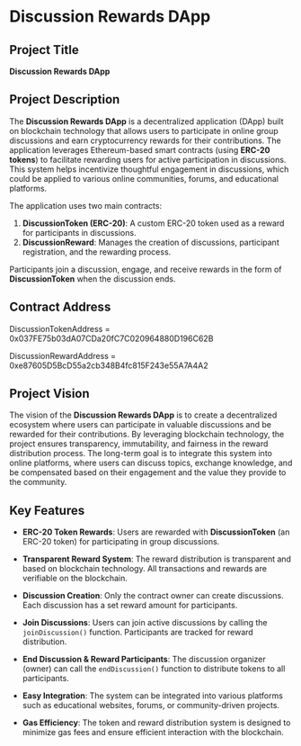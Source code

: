 # Discussion Rewards DApp

## Project Title

**Discussion Rewards DApp**

## Project Description

The **Discussion Rewards DApp** is a decentralized application (DApp) built on blockchain technology that allows users to participate in online group discussions and earn cryptocurrency rewards for their contributions. The application leverages Ethereum-based smart contracts (using **ERC-20 tokens**) to facilitate rewarding users for active participation in discussions. This system helps incentivize thoughtful engagement in discussions, which could be applied to various online communities, forums, and educational platforms.

The application uses two main contracts:
1. **DiscussionToken (ERC-20)**: A custom ERC-20 token used as a reward for participants in discussions.
2. **DiscussionReward**: Manages the creation of discussions, participant registration, and the rewarding process.

Participants join a discussion, engage, and receive rewards in the form of **DiscussionToken** when the discussion ends.

## Contract Address

 DiscussionTokenAddress = 0x037FE75b03dA07CDa20fC7C020964880D196C62B
 
 DiscussionRewardAddress = 0xe87605D5BcD55a2cb348B4fc815F243e55A7A4A2

## Project Vision

The vision of the **Discussion Rewards DApp** is to create a decentralized ecosystem where users can participate in valuable discussions and be rewarded for their contributions. By leveraging blockchain technology, the project ensures transparency, immutability, and fairness in the reward distribution process. The long-term goal is to integrate this system into online platforms, where users can discuss topics, exchange knowledge, and be compensated based on their engagement and the value they provide to the community.

## Key Features

- **ERC-20 Token Rewards**: Users are rewarded with **DiscussionToken** (an ERC-20 token) for participating in group discussions.
  
- **Transparent Reward System**: The reward distribution is transparent and based on blockchain technology. All transactions and rewards are verifiable on the blockchain.

- **Discussion Creation**: Only the contract owner can create discussions. Each discussion has a set reward amount for participants.

- **Join Discussions**: Users can join active discussions by calling the `joinDiscussion()` function. Participants are tracked for reward distribution.

- **End Discussion & Reward Participants**: The discussion organizer (owner) can call the `endDiscussion()` function to distribute tokens to all participants.

- **Easy Integration**: The system can be integrated into various platforms such as educational websites, forums, or community-driven projects.

- **Gas Efficiency**: The token and reward distribution system is designed to minimize gas fees and ensure efficient interaction with the blockchain.

